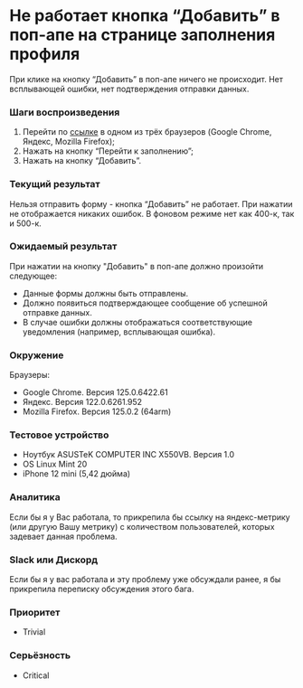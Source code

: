 
# Не работает кнопка “Добавить” в поп-апе на странице заполнения профиля

При клике на кнопку “Добавить” в поп-апе ничего не происходит. Нет всплывающей ошибки, нет подтверждения отправки данных.

### Шаги воспроизведения

1. Перейти по [ссылке](http://landing.hh-demo.np-internal.ru/) в одном из трёх браузеров (Google Chrome, Яндекс, Mozilla Firefox);
2. Нажать на кнопку “Перейти к заполнению”;
3. Нажать на кнопку “Добавить”.

### Текущий результат

Нельзя отправить форму - кнопка “Добавить” не работает. При нажатии не отображается никаких ошибок. В фоновом режиме нет как 400-к, так и 500-к.

### Ожидаемый результат

При нажатии на кнопку "Добавить" в поп-апе должно произойти следующее:

- Данные формы должны быть отправлены.
- Должно появиться подтверждающее сообщение об успешной отправке данных.
- В случае ошибки должны отображаться соответствующие уведомления (например, всплывающая ошибка).

### Окружение

Браузеры:

- Google Chrome. Версия 125.0.6422.61
- Яндекс. Версия 122.0.6261.952
- Mozilla Firefox. Версия 125.0.2 (64arm)

### Тестовое устройство

- Ноутбук ASUSTeK COMPUTER INC X550VB. Версия 1.0
- OS Linux Mint 20
- iPhone 12 mini (5,42 дюйма)

### Аналитика

Если бы я у Вас работала, то прикрепила бы ссылку на яндекс-метрику (или другую Вашу метрику) с количеством пользователей, которых задевает данная проблема.

### Slack или Дискорд

Если бы я у вас работала и эту проблему уже обсуждали ранее, я бы прикрепила переписку обсуждения этого бага.

### Приоритет

- Trivial

### Серьёзность

- Critical
